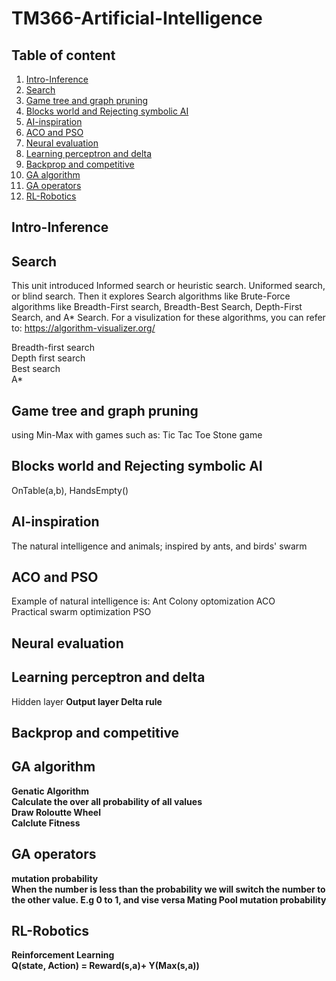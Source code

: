 # TM366-Artificial-Intelligence

## Table of content

1. [Intro-Inference](#Intro-Inference)
2. [Search](#Search)
3. [Game tree and graph pruning](#Game-tree-and-graph-pruning)
4. [Blocks world and Rejecting symbolic AI](#Blocks-world-and-Rejecting-symbolic-AI)
5. [AI-inspiration](#AI-inspiration)
6. [ACO and PSO](#ACO-and-PSO)
7. [Neural evaluation](#Neural-evaluation)
8. [Learning perceptron and delta](#Learning-perceptron-and-delta)
9. [Backprop and competitive](#Backprop-and-competitive)
10. [GA algorithm](#GA-algorithm)
11. [GA operators](#GA-operators)
12. [RL-Robotics](#RL-Robotics)


## Intro-Inference
## Search

This unit introduced Informed search or heuristic search. 
Uniformed search, or blind search. Then it explores Search algorithms like
Brute-Force algorithms like Breadth-First search, Breadth-Best Search, Depth-First Search, and A* Search.
For a visulization for these algorithms, you can refer to:
https://algorithm-visualizer.org/

Breadth-first search <br>
Depth first search <br>
Best search <br>
A*


## Game tree and graph pruning

using Min-Max with games such as:
Tic Tac Toe
Stone game


## Blocks world and Rejecting symbolic AI

OnTable(a,b), HandsEmpty()
## AI-inspiration

The natural intelligence and animals; inspired by ants, and birds' swarm
## ACO and PSO
Example of natural intelligence is:
Ant Colony optomization ACO <br>
Practical swarm optimization PSO
## Neural evaluation
## Learning perceptron and delta

Hidden layer <b>
Output layer 
Delta rule

## Backprop and competitive
## GA algorithm
Genatic Algorithm <br>
Calculate the over all probability of all values <br>
Draw Roloutte Wheel <br>
Calclute Fitness
## GA operators
mutation probability <br>
When the number is less than the probability we will switch the number to the other value. E.g 0 to 1, and vise versa
Mating Pool
mutation probability
## RL-Robotics
Reinforcement Learning <br>
Q(state, Action) = Reward(s,a)+ Y(Max(s,a))

